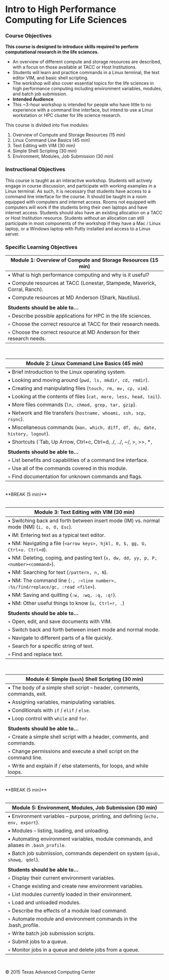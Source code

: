 # Intro to High Performance Computing for Life Sciences

### Course Objectives 

**This course is designed to introduce skills required to perform computational research in the life sciences.**
* An overview of different compute and storage resources are described, with a focus on those available at TACC or Host Institutions.
 * Students will learn and practice commands in a Linux terminal, the text editor VIM, and basic shell scripting.
 * The workshop will also cover essential topics for the life sciences in high performance computing including environment variables, modules, and batch job submission.
* **Intended Audience**
 * This ~3-hour workshop is intended for people who have little to no experience with a command line interface, but intend to use a Linux workstation or HPC cluster for life science research.

This course is divided into five modules:

 1. Overview of Compute and Storage Resources (15 min)
 2. Linux Command Line Basics (45 min)
 3. Text Editing with VIM (30 min)
 4. Simple Shell Scripting (30 min)
 5. Environment, Modules, Job Submission (30 min)


### Instructional Objectives

This course is taught as an interactive workshop. Students will actively engage in course discussion, and participate with working examples in a Linux terminal. As such, it is necessary that students have access to a command line interface for the course. It should be taught in a room equipped with computers and internet access. Rooms not equipped with computers will work if the students bring their own laptops and have internet access. Students should also have an existing allocation on a TACC or Host Institution resource. Students without an allocation can still participate in most components of the workshop if they have a Mac / Linux laptop, or a Windows laptop with Putty installed and access to a Linux server.


### Specific Learning Objectives

| Module 1: Overview of Compute and Storage Resources (15 min) |
| ---------------------------------------------------------------------------------------- |
| &#8226; What is high performance computing and why is it useful? |
| &#8226; Compute resources at TACC (Lonestar, Stampede, Maverick, Corral, Ranch). |
| &#8226; Compute resources at MD Anderson (Shark, Nautilus). |
|  |
| **Students should be able to…** |
| &#9702; Describe possible applications for HPC in the life sciences. |
| &#9702; Choose the correct resource at TACC for their research needs. |
| &#9702; Choose the correct resource at MD Anderson for their research needs. |

<br/>

| Module 2: Linux Command Line Basics (45 min) |
| ---------------------------------------------------------------------------------------- |
|  &#8226; Brief introduction to the Linux operating system. |
|  &#8226; Looking and moving around (`pwd, ls, mkdir, cd, rmdir`). |
|  &#8226; Creating and manipulating files (`touch, rm, mv, cp, vim`). |
|  &#8226; Looking at the contents of files (`cat, more, less, head, tail`). |
|  &#8226; More files commands (`ln, chmod, grep, tar, gzip`). |
|  &#8226;	Network and file transfers (`hostname, whoami, ssh, scp, rsync`). |
|  &#8226;	Miscellaneous commands (`man, which, diff, df, du, date, history, logout`). |
|  &#8226;	Shortcuts (`Tab, Up Arrow, Ctrl+c, Ctrl+d, ./, ../, ~/, >, >>, *, |, &`) |
|  |
|	**Students should be able to…** |
| &#9702; List benefits and capabilities of a command line interface. |
| &#9702; Use all of the commands covered in this module. |
| &#9702; Find documentation for unknown commands and flags. |

<br/>
**BREAK (5 min)**
<br/><br/>

| Module 3: Text Editing with VIM (30 min) |
| ---------------------------------------------------------------------------------------- |
| &#8226;	Switching back and forth between insert mode (IM) vs. normal mode (NM) (`i, o, O, Esc`). |
| &#8226;	IM: Entering text as a typical text editor. |
| &#8226;	NM: Navigating a file (`<arrow keys>, hjkl, 0, $, gg, G, Ctrl+u. Ctrl+d`). |
| &#8226;	NM: Deleting, coping, and pasting text (`x, dw, dd, yy, p, P, <number><command>`). |
| &#8226;	NM: Searching for text (`/pattern, n, N`). |
| &#8226;	NM: The command line (`:, :<line number>, :%s/find/replace/gc, :read <file>`). |
| &#8226;	NM: Saving and quitting (`:w, :wq, :q, :q!`). |
| &#8226;	NM: Other useful things to know (`u, Ctrl+r, .`) |
|  |
| **Students should be able to…** |
|	&#9702; Open, edit, and save documents with VIM. |
|	&#9702; Switch back and forth between insert mode and normal mode. |
|	&#9702; Navigate to different parts of a file quickly. |
|	&#9702; Search for a specific string of text. |
|	&#9702; Find and replace text. |

<br/>

| Module 4: Simple (`bash`) Shell Scripting (30 min) |
| ---------------------------------------------------------------------------------------- |
| &#8226;	The body of a simple shell script – header, comments, commands, exit. |
| &#8226;	Assigning variables, manipulating variables. |
| &#8226;	Conditionals with `if` / `elif` / `else`. |
| &#8226;	Loop control with `while` and `for`. |
|  |
| **Students should be able to…** |
| &#9702; Create a simple shell script with a header, comments, and commands. |
|	&#9702; Change permissions and execute a shell script on the command line. |
|	&#9702; Write and explain if / else statements, for loops, and while loops. |

<br/>
**BREAK (5 min)**
<br/><br/>

| Module 5: Environment, Modules, Job Submission (30 min) |
| ---------------------------------------------------------------------------------------- |
| &#8226;	Environment variables – purpose, printing, and defining (`echo, env, export`). |
| &#8226;	Modules – listing, loading, and unloading. |
| &#8226;	Automating environment variables, module commands, and aliases in `.bash_profile`. |
| &#8226;	Batch job submission, commands dependent on system (`qsub, showq, qdel`). |
|  |
|	**Students should be able to…** |
|  &#9702;	Display their current environment variables. |
|  &#9702;	Change existing and create new environment variables. |
|  &#9702;	List modules currently loaded in their environment. |
|  &#9702;	Load and unloaded modules. |
|  &#9702;	Describe the effects of a module load command. |
|  &#9702;	Automate module and environment commands in the .bash_profile. |
|  &#9702;	Write batch job submission scripts. |
|  &#9702;	Submit jobs to a queue. |
|  &#9702;	Monitor jobs in a queue and delete jobs from a queue. |

<br>


&copy; 2015 Texas Advanced Computing Center


